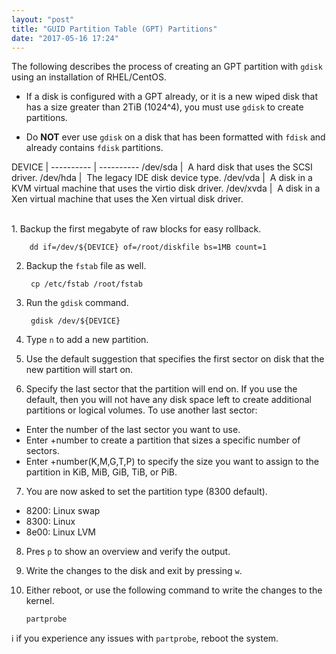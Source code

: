 ```yaml
---
layout: "post"
title: "GUID Partition Table (GPT) Partitions"
date: "2017-05-16 17:24"
---
```


The following describes the process of creating an GPT partition with `gdisk` using an installation of RHEL/CentOS.

* If a disk is configured with a GPT already, or it is a new wiped disk that has a size greater than 2TiB (1024^4), you must use `gdisk` to create partitions.

* Do **NOT** ever use `gdisk` on a disk that has been formatted with `fdisk` and already contains `fdisk` partitions.

DEVICE     |
---------- | ----------
/dev/sda   | &nbsp;A hard disk that uses the SCSI driver.
/dev/hda   | &nbsp;The legacy IDE disk device type.
/dev/vda   | &nbsp;A disk in a KVM virtual machine that uses the virtio disk driver.
/dev/xvda  | &nbsp;A disk in a Xen virtual machine that uses the Xen virtual disk driver.

<br/>
1. Backup the first megabyte of raw blocks for easy rollback.

        dd if=/dev/${DEVICE} of=/root/diskfile bs=1MB count=1

2. Backup the `fstab` file as well.

        cp /etc/fstab /root/fstab

3. Run the  `gdisk` command.

        gdisk /dev/${DEVICE}

4. Type `n` to add a new partition.
5. Use the default suggestion that specifies the first sector on disk that the new partition will start on.
6. Specify the last sector that the partition will end on. If you use the default, then you will not have any disk space left to create additional partitions or logical volumes. To use another last sector:
  * Enter the number of the last sector you want to use.
  * Enter +number to create a partition that sizes a specific number of sectors.
  * Enter +number(K,M,G,T,P) to specify the size you want to assign to the partition in KiB, MiB, GiB, TiB, or PiB.

7. You are now asked to set the partition type (8300 default).
  * 8200: Linux swap
  * 8300: Linux
  * 8e00: Linux LVM

8. Pres `p` to show an overview and verify the output.
9. Write the changes to the disk and exit by pressing `w`.
10. Either reboot, or use the following command to write the changes to the kernel.

        partprobe

  :information_source: if you experience any issues with `partprobe`, reboot the system.
